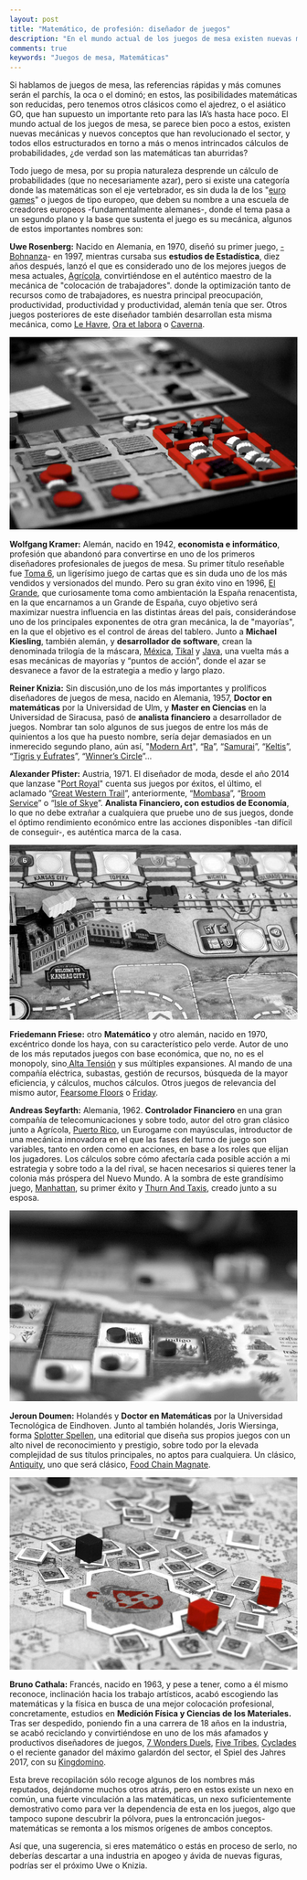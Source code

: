 ```yaml
---
layout: post
title: "Matemático, de profesión: diseñador de juegos"
description: "En el mundo actual de los juegos de mesa existen nuevas mecánicas y nuevos conceptos que han revolucionado el sector, y todos ellos estructurados en torno a más o menos intrincados cálculos de probabilidades, ¿de verdad son las matemáticas tan aburridas?"
comments: true
keywords: "Juegos de mesa, Matemáticas"
---
```


Si hablamos de juegos de mesa, las referencias rápidas y más comunes serán el parchís, la oca o el dominó; en estos, las posibilidades matemáticas son reducidas, pero tenemos otros clásicos como el ajedrez, o el asiático GO, que han supuesto un importante reto para las IA’s hasta hace poco. El mundo actual de los juegos de mesa, se parece bien poco a estos, existen nuevas mecánicas y nuevos conceptos que han revolucionado el sector, y todos ellos estructurados en torno a más o menos intrincados cálculos de probabilidades, ¿de verdad son las matemáticas tan aburridas?

Todo juego de mesa, por su propia naturaleza desprende un cálculo de probabilidades (que no necesariamente azar), pero si existe una categoría donde las matemáticas son el eje vertebrador, es sin duda la de los "[euro games](https://es.wikipedia.org/wiki/Juego_de_estilo_alem%C3%A1n)" o juegos de tipo europeo, que deben su nombre a una escuela de creadores europeos -fundamentalmente alemanes-, donde el tema pasa a un segundo plano y la base que sustenta el juego es su mecánica, algunos de estos importantes nombres son:

**Uwe Rosenberg:** Nacido en Alemania, en 1970, diseñó su primer juego, [-Bohnanza](https://www.boardgamegeek.com/boardgame/11/bohnanza)- en 1997, mientras cursaba sus **estudios de Estadística**, diez años después, lanzó el que es considerado uno de los mejores juegos de mesa actuales, [Agrícola](https://www.boardgamegeek.com/boardgame/31260/agricola), convirtiéndose en el auténtico maestro de la mecánica de "colocación de trabajadores". donde la optimización tanto de recursos como de trabajadores, es nuestra principal preocupación, productividad, productividad y productividad, alemán tenía que ser. Otros juegos posteriores de este diseñador también desarrollan esta misma mecánica, como [Le Havre](https://www.boardgamegeek.com/boardgame/35677/le-havre), [Ora et labora](https://www.boardgamegeek.com/boardgame/70149/ora-et-labora) o [Caverna](https://www.boardgamegeek.com/boardgame/102794/caverna-cave-farmers).

<p align="center">
<img src="/assets/images/Agricola.jpg" title="Agrícola CC modif. from Flickr Rrrodrigo" alt="Agrícola" />
</p>

**Wolfgang Kramer:** Alemán, nacido en 1942, **economista e informático**, profesión que abandonó para convertirse en uno de los primeros diseñadores profesionales de juegos de mesa. Su primer título reseñable fue [Toma 6](https://boardgamegeek.com/boardgame/432/6-nimmt), un ligerísimo juego de cartas que es sin duda uno de los más vendidos y versionados del mundo. Pero su gran éxito vino en 1996, [El Grande](https://boardgamegeek.com/boardgame/93/el-grande), que curiosamente toma como ambientación la España renacentista, en la que encarnamos a un Grande de España, cuyo objetivo será maximizar nuestra influencia en las distintas áreas del país, considerándose uno de los principales exponentes de otra gran mecánica, la de "mayorías", en la que el objetivo es el control de áreas del tablero. Junto a **Michael Kiesling**, también alemán, y **desarrollador de software**, crean la denominada trilogía de la máscara, [Méxica](https://boardgamegeek.com/boardgame/2955/mexica), [Tikal](https://boardgamegeek.com/boardgame/54/tikal) y [Java](https://boardgamegeek.com/boardgame/855/java), una vuelta más a esas mecánicas de mayorías y “puntos de acción”, donde el azar se desvanece a favor de la estrategia a medio y largo plazo.


**Reiner Knizia:** Sin discusión,uno de los más importantes y prolíficos diseñadores de juegos de mesa, nacido en Alemania, 1957, **Doctor en matemáticas** por la Universidad de Ulm, y **Master en Ciencias** en la Universidad de Siracusa, pasó de **analista financiero** a desarrollador de juegos. Nombrar tan solo algunos de sus juegos de entre los más de quinientos a los que ha puesto nombre, sería dejar demasiados en un inmerecido segundo plano, aún así, "[Modern Art](https://www.boardgamegeek.com/boardgame/118/modern-art)", “[Ra](https://www.boardgamegeek.com/boardgame/12/ra)”, “[Samurai](https://www.boardgamegeek.com/boardgame/3/samurai)”, “[Keltis](https://www.boardgamegeek.com/boardgame/34585/keltis)”, “[Tigris y Éufrates](https://www.boardgamegeek.com/boardgame/42/tigris-euphrates)”, “[Winner’s Circle](https://www.boardgamegeek.com/boardgame/1382/winners-circle)”...

**Alexander Pfister:** Austria, 1971. El diseñador de moda, desde el año 2014 que lanzase "[Port Royal](https://www.boardgamegeek.com/boardgame/156009/port-royal)" cuenta sus juegos por éxitos, el último, el aclamado “[Great Western Trail](https://www.boardgamegeek.com/boardgame/193738/great-western-trail)”, anteriormente, “[Mombasa](https://boardgamegeek.com/boardgame/172386/mombasa)”, “[Broom Service](https://boardgamegeek.com/boardgame/172308/broom-service)” o “[Isle of Skye](https://boardgamegeek.com/boardgame/176494/isle-skye-chieftain-king)”. **Analista Financiero, con estudios de Economía**, lo que no debe extrañar a cualquiera que pruebe uno de sus juegos, donde el óptimo rendimiento económico entre las acciones disponibles -tan difícil de conseguir-, es auténtica marca de la casa.

<p align="center">
<img src="/assets/images/GWT.jpg" title="Great Wastern Trail CC modif. from Flickr MeoplesMagazine" alt="Great Western Trail" />
</p>


**Friedemann Friese:** otro **Matemático** y otro alemán, nacido en 1970, excéntrico donde los haya, con su característico pelo verde. Autor de uno de los más reputados juegos con base económica, que no, no es el monopoly, sino[ Alta Tensión](https://boardgamegeek.com/boardgame/2651/power-grid) y sus múltiples expansiones. Al mando de una compañía eléctrica, subastas, gestión de recursos, búsqueda de la mayor eficiencia, y cálculos, muchos cálculos. Otros juegos de relevancia del mismo autor, [Fearsome Floors](https://boardgamegeek.com/boardgame/7805/fearsome-floors) o [Friday](https://boardgamegeek.com/boardgame/43570/friday).

**Andreas Seyfarth:** Alemania, 1962. **Controlador Financiero** en una gran compañía de telecomunicaciones y sobre todo, autor del otro gran clásico junto a Agrícola, [Puerto Rico](https://boardgamegeek.com/boardgame/3076/puerto-rico), un Eurogame con mayúsculas, introductor de una mecánica innovadora en el que las fases del turno de juego son variables, tanto en orden como en acciones, en base a los roles que elijan los jugadores. Los cálculos sobre cómo afectaría cada posible acción a mi estrategia y sobre todo a la del rival, se hacen necesarios si quieres tener la colonia más próspera del Nuevo Mundo. A la sombra de este grandísimo juego, [Manhattan](https://boardgamegeek.com/boardgame/199/manhattan), su primer éxito y [Thurn And Taxis](https://boardgamegeek.com/boardgame/21790/thurn-and-taxis), creado junto a su esposa.

<p align="center">
<img src="/assets/images/PRico.jpg" title="Puerto Rico CC modif. from Flickr n0wak" alt="Puerto Rico" />
</p>


**Jeroun Doumen:** Holandés y **Doctor en Matemáticas** por la Universidad Tecnológica de Eindhoven. Junto al también holandés, Joris Wiersinga, forma [Splotter Spellen](https://www.splottershop.com/), una editorial que diseña sus propios juegos con un alto nivel de reconocimiento y prestigio, sobre todo por la elevada complejidad de sus títulos principales, no aptos para cualquiera. Un clásico, [Antiquity](https://boardgamegeek.com/boardgame/13122/antiquity), uno que será clásico, [Food Chain Magnate](https://boardgamegeek.com/boardgame/175914/food-chain-magnate).

<p align="center">
<img src="/assets/images/Antiquity.jpg" title="Antiquity CC modif. from Flickr msaari" alt="Antiquity" />
</p>

**Bruno Cathala:** Francés, nacido en 1963, y pese a tener, como a él mismo reconoce, inclinación hacia los trabajo artísticos, acabó escogiendo las matemáticas y la física en busca de una mejor colocación profesional, concretamente, estudios en **Medición Física y Ciencias de los Materiales.** Tras ser despedido, poniendo fin a una carrera de 18 años en la industria, se acabó reciclando y convirtiéndose en uno de los más afamados y productivos diseñadores de juegos, [7 Wonders Duels](https://boardgamegeek.com/boardgame/173346/7-wonders-duel), [Five Tribes](https://boardgamegeek.com/boardgame/157354/five-tribes), [Cyclades](https://boardgamegeek.com/boardgame/54998/cyclades) o el reciente ganador del máximo galardón del sector, el Spiel des Jahres 2017, con su [Kingdomino](https://boardgamegeek.com/boardgame/204583/kingdomino).

Esta breve recopilación sólo recoge algunos de los nombres más reputados, dejándome muchos otros atrás, pero en estos existe un nexo en común, una fuerte vinculación a las matemáticas, un nexo suficientemente demostrativo como para ver la dependencia de esta en los juegos, algo que tampoco supone descubrir la pólvora, pues la entroncación juegos-matemáticas se remonta a los mismos orígenes de ambos conceptos.

Así que, una sugerencia, si eres matemático o estás en proceso de serlo, no deberías descartar a una industria en apogeo y ávida de nuevas figuras, podrías ser el próximo Uwe o Knizia.
